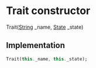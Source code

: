 


# Trait constructor







Trait([String](https://api.dart.dev/stable/2.12.3/dart-core/String-class.html) _name, [State](../../package-yonomi_sdk_dart_traits_trait/State-class.md) _state)





## Implementation

```dart
Trait(this._name, this._state);
```







